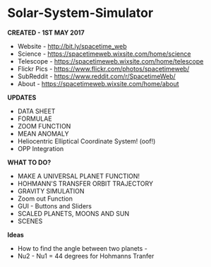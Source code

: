 # Solar-System-Simulator

**CREATED - 1ST MAY 2017**

- Website - http://bit.ly/spacetime_web
- Science - https://spacetimeweb.wixsite.com/home/science
- Telescope - https://spacetimeweb.wixsite.com/home/telescope
- Flickr Pics - https://www.flickr.com/photos/spacetimeweb/
- SubReddit - https://www.reddit.com/r/SpacetimeWeb/
- About - https://spacetimeweb.wixsite.com/home/about

**UPDATES**

- DATA SHEET
- FORMULAE
- ZOOM FUNCTION
- MEAN ANOMALY
- Heliocentric Elliptical Coordinate System! (oof!)
- OPP Integration

**WHAT TO DO?**

- MAKE A UNIVERSAL PLANET FUNCTION!
- HOHMANN'S TRANSFER ORBIT TRAJECTORY
- GRAVITY SIMULATION
- Zoom out Function
- GUI - Buttons and Sliders
- SCALED PLANETS, MOONS AND SUN
- SCENES

**Ideas**

- How to find the angle between two planets - 
- Nu2 - Nu1 = 44 degrees for Hohmanns Tranfer
